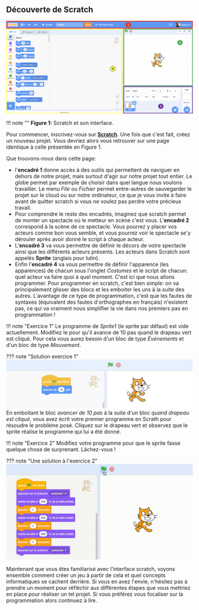 ## Découverte de Scratch

![Interface](introScratch/1_interface/Interface.png)

!!! note ""
	**Figure 1:** Scratch et son interface.

Pour commencer, inscrivez-vous sur [**Scratch**](https://scratch.mit.edu/). Une fois que c'est fait, créez un nouveau projet. Vous devriez alors vous retrouver sur une page identique à celle présentée en Figure 1.

Que trouvons-nous dans cette page:

- l'**encadré 1** donne accès à des outils qui permettent de naviguer en dehors de notre projet, mais surtout d'agir sur notre projet tout entier. Le globe permet par exemple de choisir dans quel langue nous voulons travailler. Le menu *File* ou *Fichier* permet entre-autres de sauvegarder le projet sur le cloud ou sur notre ordinateur, ce que je vous invite à faire avant de quitter scratch si vous ne voulez pas perdre votre précieux travail.
- Pour comprendre le reste des encadrés, imaginez que scratch permet de monter un spectacle où le metteur en scène c'est vous. L'**encadré 2** correspond à la scène de ce spectacle. Vous pourrez y placer vos acteurs comme bon vous semble, et vous pourrez voir le spectacle se'y dérouler après avoir donné le script à chaque acteur.
 - L'**encadré 3** va vous permettre de définir le décors de votre spectacle ainsi que les différents acteurs présents. Les acteurs dans Scratch sont appelés **Sprite** (anglais pour lutin).
 - Enfin l'**encadré 4** va vous permettre de définir l'apparence (les apparences) de chacun sous l'onglet *Costumes* et le script de chacun: quel acteur va faire quoi à quel moment. C'est ici que nous allons programmer. Pour programmer en scratch, c'est bien simple: on va principalement glisser des blocs et les emboiter les uns à la suite des autres. L'avantage de ce type de programmation, c'est que les fautes de syntaxes (équivalent des fautes d'orthographes en français) n'existent pas, ce qui va vraiment nous simplifier la vie dans nos premiers pas en programmation !

!!! note "Exercice 1"
	Le programme de *Sprite1* (le sprite par défaut) est vide actuellement. Modifiez le pour qu'il avance de 10 pas quand le drapeau vert est cliqué. Pour cela vous aurez besoin d'un bloc de type *Événements* et d'un bloc de type *Mouvement*.

??? note "Solution exercice 1"
    ![Premier Programme](introScratch/1_interface/premierProg.png)
    En emboitant le bloc *avancer de 10 pas* à la suite d'un bloc *quand drapeau est cliqué*, vous avez écrit votre premier programme en Scrath pour résoudre le problème posé. Cliquez sur le drapeau vert et observez que le sprite réalise le programme qui lui a été donné.
    
!!! note "Exercice 2"
	Modifiez votre programme pour que le sprite fasse quelque chose de surprenant. Lâchez-vous !

??? note "Une solution à l'exercice 2"
    ![ProgrammeSurprenant](introScratch/1_interface/ProgSurprenant.gif)

Maintenant que vous êtes familiarisé avec l'interface scratch, voyons ensemble comment créer un jeu à partir de cela et quel concepts informatiques se cachent derrière. Si vous en avez l'envie, n'hésitez pas à prendre un moment pour réfléchir aux différentes étapes que vous mettriez en place pour réaliser un tel projet. Si vous préférez vous focaliser sur la programmation alors continuez à lire.
    






